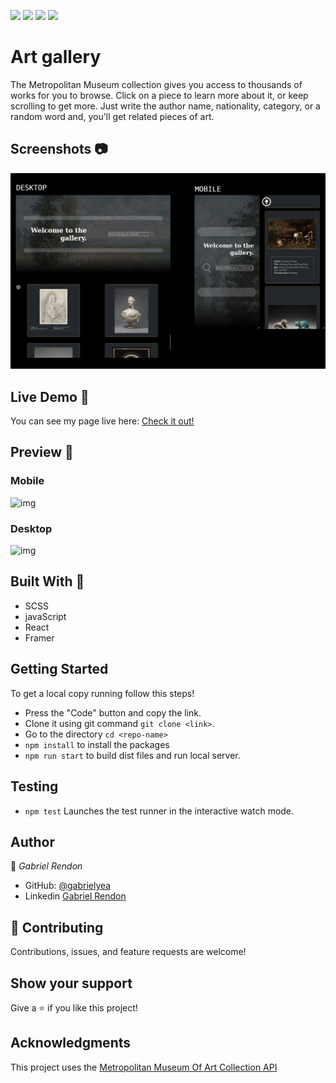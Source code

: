 ![](https://img.shields.io/badge/Academic-blue)
![](https://img.shields.io/badge/HTML-red)
![](https://img.shields.io/badge/JavaScript-yellow)
![](https://img.shields.io/badge/SCSS-pink)

# Art gallery
The Metropolitan Museum collection gives you access to thousands of works for you to browse. Click on a piece to learn more about it, or keep scrolling to get more. Just write the author name, nationality, category, or a random word and, you'll get related pieces of art.

## Screenshots 📷
![img](https://raw.githubusercontent.com/gabrielyea/art-gallery/25ac99a4aa1cf40c341425965c37861ddf87fca7/misc/artGalleryScreenshot.png)

## Live Demo 🔴
You can see my page live here: 
[Check it out!](https://art-gallery-react.netlify.app/)

## Preview 🎥

### Mobile
![img](https://raw.githubusercontent.com/gabrielyea/art-gallery/ae148618af0b5cf4ede33cc5b20f52bae923689e/misc/mobileArtSearch.gif)

### Desktop
![img](https://raw.githubusercontent.com/gabrielyea/art-gallery/a6a9c4af5280a369c4684961632507ac29e4266a/misc/desktopArtGallery.gif)


## Built With 🔨
- SCSS
- javaScript
- React
- Framer

## Getting Started
To get a local copy running follow this steps!
- Press the "Code" button and copy the link.
- Clone it using git command `git clone <link>`.
- Go to the directory `cd <repo-name>`
- `npm install` to install the packages
- `npm run start` to build dist files and run local server.


## Testing 
- `npm test` Launches the test runner in the interactive watch mode.
## Author

👤 *Gabriel Rendon*

- GitHub: [@gabrielyea](https://github.com/gabrielyea)
- Linkedin [Gabriel Rendon](https://www.linkedin.com/in/gabriel-rendon-paredes/)

## 🤝 Contributing

Contributions, issues, and feature requests are welcome!


## Show your support

Give a ⭐️ if you like this project!

## Acknowledgments

This project uses the [Metropolitan Museum Of Art Collection API](https://metmuseum.github.io/)
